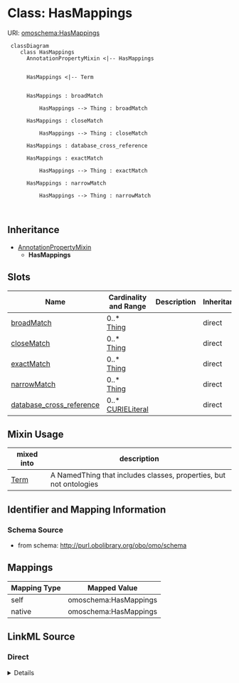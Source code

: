 # Class: HasMappings



URI: [omoschema:HasMappings](http://purl.obolibrary.org/obo/omo/schema/HasMappings)




```{mermaid}
 classDiagram
    class HasMappings
      AnnotationPropertyMixin <|-- HasMappings
      

      HasMappings <|-- Term
      
      
      HasMappings : broadMatch
        
          HasMappings --> Thing : broadMatch
        
      HasMappings : closeMatch
        
          HasMappings --> Thing : closeMatch
        
      HasMappings : database_cross_reference
        
      HasMappings : exactMatch
        
          HasMappings --> Thing : exactMatch
        
      HasMappings : narrowMatch
        
          HasMappings --> Thing : narrowMatch
        
      
```





## Inheritance
* [AnnotationPropertyMixin](AnnotationPropertyMixin.md)
    * **HasMappings**



## Slots

| Name | Cardinality and Range | Description | Inheritance |
| ---  | --- | --- | --- |
| [broadMatch](broadMatch.md) | 0..* <br/> [Thing](Thing.md) |  | direct |
| [closeMatch](closeMatch.md) | 0..* <br/> [Thing](Thing.md) |  | direct |
| [exactMatch](exactMatch.md) | 0..* <br/> [Thing](Thing.md) |  | direct |
| [narrowMatch](narrowMatch.md) | 0..* <br/> [Thing](Thing.md) |  | direct |
| [database_cross_reference](database_cross_reference.md) | 0..* <br/> [CURIELiteral](CURIELiteral.md) |  | direct |



## Mixin Usage

| mixed into | description |
| --- | --- |
| [Term](Term.md) | A NamedThing that includes classes, properties, but not ontologies |








## Identifier and Mapping Information







### Schema Source


* from schema: http://purl.obolibrary.org/obo/omo/schema





## Mappings

| Mapping Type | Mapped Value |
| ---  | ---  |
| self | omoschema:HasMappings |
| native | omoschema:HasMappings |





## LinkML Source

<!-- TODO: investigate https://stackoverflow.com/questions/37606292/how-to-create-tabbed-code-blocks-in-mkdocs-or-sphinx -->

### Direct

<details>
```yaml
name: HasMappings
from_schema: http://purl.obolibrary.org/obo/omo/schema
is_a: AnnotationPropertyMixin
mixin: true
slots:
- broadMatch
- closeMatch
- exactMatch
- narrowMatch
- database_cross_reference

```
</details>

### Induced

<details>
```yaml
name: HasMappings
from_schema: http://purl.obolibrary.org/obo/omo/schema
is_a: AnnotationPropertyMixin
mixin: true
attributes:
  broadMatch:
    name: broadMatch
    from_schema: http://purl.obolibrary.org/obo/omo/schema
    rank: 1000
    is_a: match
    slot_uri: skos:broadMatch
    multivalued: true
    alias: broadMatch
    owner: HasMappings
    domain_of:
    - HasMappings
    range: Thing
  closeMatch:
    name: closeMatch
    from_schema: http://purl.obolibrary.org/obo/omo/schema
    rank: 1000
    is_a: match
    slot_uri: skos:closeMatch
    multivalued: true
    alias: closeMatch
    owner: HasMappings
    domain_of:
    - HasMappings
    range: Thing
  exactMatch:
    name: exactMatch
    from_schema: http://purl.obolibrary.org/obo/omo/schema
    rank: 1000
    is_a: match
    slot_uri: skos:exactMatch
    multivalued: true
    alias: exactMatch
    owner: HasMappings
    domain_of:
    - HasMappings
    range: Thing
  narrowMatch:
    name: narrowMatch
    from_schema: http://purl.obolibrary.org/obo/omo/schema
    rank: 1000
    is_a: match
    slot_uri: skos:narrowMatch
    multivalued: true
    alias: narrowMatch
    owner: HasMappings
    domain_of:
    - HasMappings
    range: Thing
  database_cross_reference:
    name: database_cross_reference
    from_schema: http://purl.obolibrary.org/obo/omo/schema
    rank: 1000
    is_a: match
    slot_uri: oio:hasDbXref
    multivalued: true
    alias: database_cross_reference
    owner: HasMappings
    domain_of:
    - HasMappings
    - Axiom
    range: CURIELiteral

```
</details>